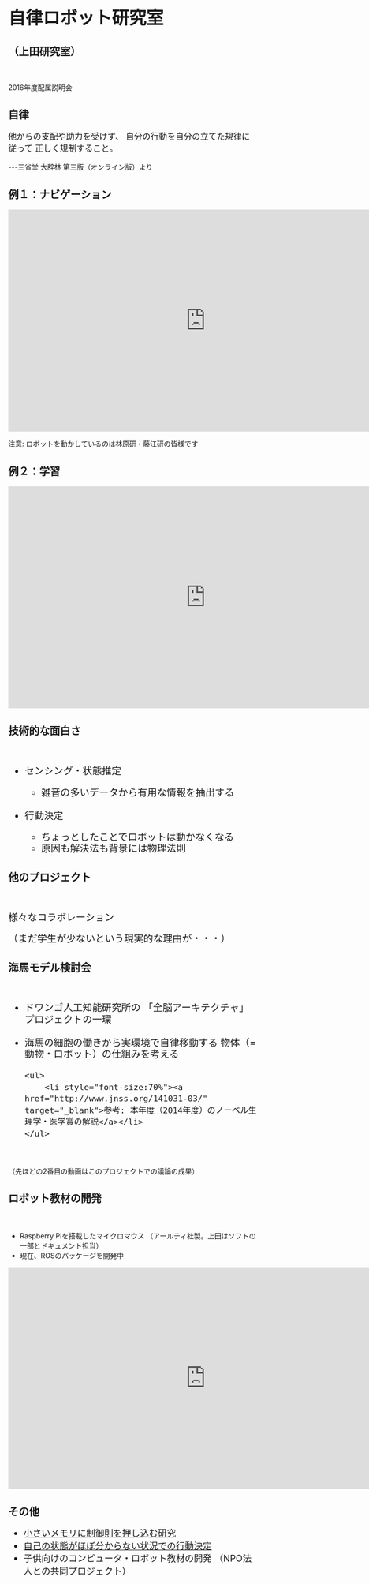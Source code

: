 <h1 style="font-size:250%">自律ロボット研究室</h1>
<h2>（上田研究室） </h2>

<p>&nbsp;</p>
<p>2016年度配属説明会</p>

<!--nextpage-->

<h2>自律</h2>

<p style="font-size:120%">他からの支配や助力を受けず、
自分の行動を自分の立てた規律に従って
正しく規制すること。 </p>
<p>---三省堂 大辞林 第三版（オンライン版）より</p>


<!--nextpage-->

<h2>例１：ナビゲーション</h2>

<iframe width="800" height="450" src="https://www.youtube.com/embed/wFUvBKz9nEY" frameborder="0" allowfullscreen></iframe>
<p>注意: ロボットを動かしているのは林原研・藤江研の皆様です</p>

<!--nextpage-->

<h2>例２：学習</h2>

<iframe width="800" height="450" src="https://www.youtube.com/embed/eBMIjjwNElM" frameborder="0" allowfullscreen></iframe>

<!--nextpage-->

<h2>技術的な面白さ</h2>
　
<ul style="font-size:140%;line-height:120%">
	<li>センシング・状態推定</li>
	<ul>
		<li>雑音の多いデータから有用な情報を抽出する</li>
	</ul>
　
	<li>行動決定</li>
	<ul>
		<li>ちょっとしたことでロボットは動かなくなる</li>
		<li>原因も解決法も背景には物理法則</li>
	</ul>
</ul>


<!--nextpage-->

<h2>他のプロジェクト</h2>
　
<p style="font-size:140%;line-height:120%">様々なコラボレーション</p>
<p style="font-size:140%;line-height:120%">（まだ学生が少ないという現実的な理由が・・・）</p>

<!--nextpage-->

<h2>海馬モデル検討会</h2>
　
<ul style="font-size:140%;line-height:120%">
	<li>ドワンゴ人工知能研究所の
「全脳アーキテクチャ」プロジェクトの一環</li>
　
	<li>海馬の細胞の働きから実環境で自律移動する
物体（=動物・ロボット）の仕組みを考える</li>

	<ul>
		<li style="font-size:70%"><a href="http://www.jnss.org/141031-03/" target="_blank">参考: 本年度（2014年度）のノーベル生理学・医学賞の解説</a></li>
	</ul>



</ul>

　
<p>（先ほどの2番目の動画はこのプロジェクトでの議論の成果）</p>


<!--nextpage-->

<h2>ロボット教材の開発</h2>
　
<ul>
	<li>Raspberry Piを搭載したマイクロマウス
（アールティ社製。上田はソフトの一部とドキュメント担当）</li>
	<li>現在、ROSのパッケージを開発中</li>
</ul>

<iframe width="800" height="450" src="https://www.youtube.com/embed/nNwKVeCqjus" frameborder="0" allowfullscreen></iframe>

<!--nextpage-->

<h2>その他</h2>

<ul style="font-size:130%;line-height:140%">
	<li><a href="http://www.tandfonline.com/doi/full/10.1080/01691864.2016.1159980" target="_blank">小さいメモリに制御則を押し込む研究</a></li>
	<li><a href="http://www.tandfonline.com/doi/full/10.1080/01691864.2015.1009943#abstract" target="_blank">自己の状態がほぼ分からない状況での行動決定</a></li>
	<li>子供向けのコンピュータ・ロボット教材の開発
（NPO法人との共同プロジェクト）</li>
</ul>
